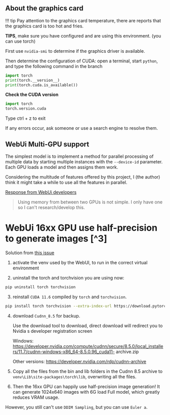 ## About the graphics card

!!! tip
    Pay attention to the graphics card temperature, there are reports that the graphics card is too hot and fries.

**TIPS**, make sure you have configured and are using this environment. (you can use torch)

First use `nvidia-smi` to determine if the graphics driver is available.

Then determine the configuration of CUDA: open a terminal, start `python`, and type the following command in the branch

```python
import torch
print(torch.__version__)
print(torch.cuda.is_available())
```

**Check the CUDA version**

```python
import torch
torch.version.cuda
```

Type ctrl + z to exit

If any errors occur, ask someone or use a search engine to resolve them.

## WebUi Multi-GPU support

The simplest model is to implement a method for parallel processing of multiple data by starting multiple instances with the `--device-id` parameter. Each GPU loads a model and then assigns them work.

Considering the multitude of features offered by this project, I (the author) think it might take a while to use all the features in parallel.

[Response from WebUi developers](https://github.com/AUTOMATIC1111/stable-diffusion-webui/issues/156#issuecomment-1241218733)

>Using memory from between two GPUs is not simple. I only have one so I can't research/develop this.

# WebUi 16xx GPU use half-precision to generate images [^3]

Solution from [this issue](https://github.com/AUTOMATIC1111/stable-diffusion-webui/issues/28#issuecomment-1241448049)

1. activate the venv used by the WebUI, to run in the correct virtual environment

2. uninstall the torch and torchvision you are using now:

```bash
pip uninstall torch torchvision
```

3. reinstall ``CUDA 11.6`` compiled by ``torch`` and ``torchvision``.

```bash
pip install torch torchvision --extra-index-url https://download.pytorch.org/whl/cu116
```

4. download `Cudnn_8.5` for backup.
    
    Use the download tool to download, direct download will redirect you to Nvidia s developer registration screen

    Windows: https://developer.nvidia.com/compute/cudnn/secure/8.5.0/local_installers/11.7/cudnn-windows-x86_64-8.5.0.96_cuda11- archive.zip

    Other versions: https://developer.nvidia.com/rdp/cudnn-archive

5. Copy all the files from the bin and lib folders in the Cudnn 8.5 archive to `venv\Lib\site-packages\torch\lib`, overwriting all the files.

6. Then the 16xx GPU can happily use half-precision image generation! It can generate 1024x640 images with 6G load Full model, which greatly reduces VRAM usage.

However, you still can't use `DDIM Sampling`, but you can use `Euler a`.
